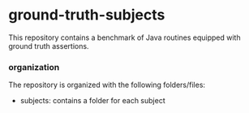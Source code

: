 # ground-truth-subjects
This repository contains a benchmark of Java routines equipped with ground truth assertions.

### organization

The repository is organized with the following folders/files:
* subjects: contains a folder for each subject 
